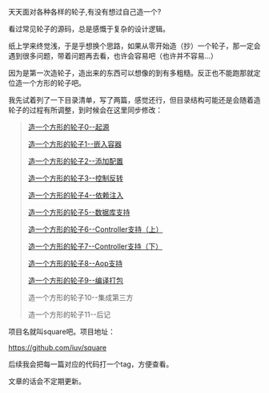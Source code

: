天天面对各种各样的轮子,有没有想过自己造一个?

看过常见轮子的源码，总是感慨于复杂的设计逻辑。

纸上学来终觉浅，于是乎想换个思路，如果从零开始造（抄）一个轮子，那一定会遇到很多问题，带着问题再去看，也许会容易吧（也许并不容易...）

因为是第一次造轮子，造出来的东西可以想像的到有多粗糙。反正也不能跑那就定位造一个方形的轮子吧。
<!-- more -->
我先试着列了一下目录清单，写了两篇，感觉还行，但目录结构可能还是会随着造轮子的过程有所调整，到时候会在这里同步修改：

>[造一个方形的轮子0--起源](http://jianpage.com/2019/06/18/square0/)
>
>[造一个方形的轮子1--嵌入容器](http://jianpage.com/2019/06/20/square1/)
>
>[造一个方形的轮子2--添加配置](http://jianpage.com/2019/06/24/square2/)
>
>[造一个方形的轮子3--控制反转](http://jianpage.com/2019/06/26/square3/)
>
>[造一个方形的轮子4--依赖注入](http://jianpage.com//2019/06/29/square4)
>
>[造一个方形的轮子5--数据库支持](http://jianpage.com/2019/07/08/square5)
>
>[造一个方形的轮子6--Controller支持（上）](http://jianpage.com//2019/07/17/square6)
>
>[造一个方形的轮子7--Controller支持（下）](http://jianpage.com/2019/07/17/square7)
>
>[造一个方形的轮子8--Aop支持](http://jianpage.com/2019/08/10/square8)
>
>[造一个方形的轮子9--编译打包](http://jianpage.com/2019/08/15/square9)
>
>造一个方形的轮子10--集成第三方
>
>造一个方形的轮子11--后记




项目名就叫square吧。项目地址：

<https://github.com/iuv/square>

后续我会把每一篇对应的代码打一个tag，方便查看。

文章的话会不定期更新。